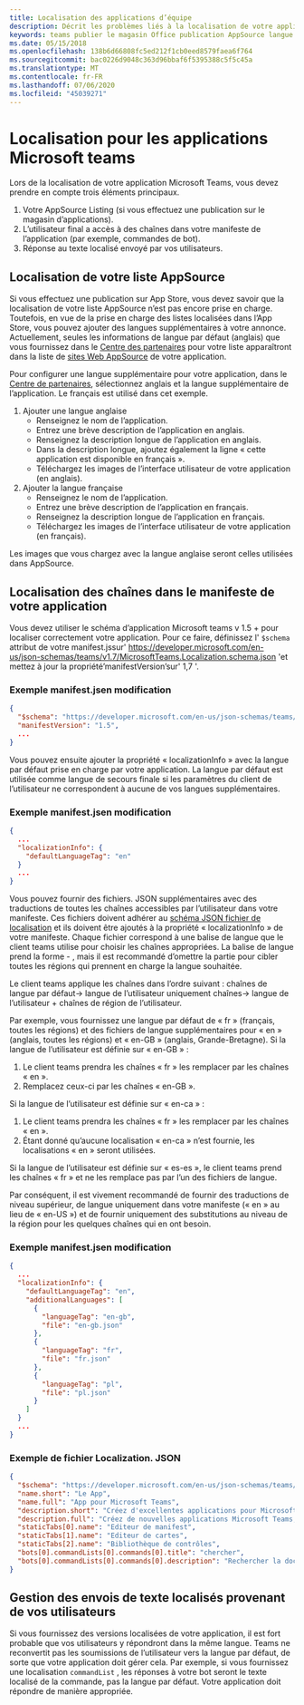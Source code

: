 ```yaml
---
title: Localisation des applications d’équipe
description: Décrit les problèmes liés à la localisation de votre application
keywords: teams publier le magasin Office publication AppSource langue de localisation
ms.date: 05/15/2018
ms.openlocfilehash: 138b6d66808fc5ed212f1cb0eed8579faea6f764
ms.sourcegitcommit: bac0226d9048c363d96bbaf6f5395388c5f5c45a
ms.translationtype: MT
ms.contentlocale: fr-FR
ms.lasthandoff: 07/06/2020
ms.locfileid: "45039271"
---
```

# <a name="localization-for-microsoft-teams-apps"></a>Localisation pour les applications Microsoft teams

Lors de la localisation de votre application Microsoft Teams, vous devez prendre en compte trois éléments principaux.

1. Votre AppSource Listing (si vous effectuez une publication sur le magasin d’applications).
1. L’utilisateur final a accès à des chaînes dans votre manifeste de l’application (par exemple, commandes de bot).
1. Réponse au texte localisé envoyé par vos utilisateurs.

## <a name="localizing-your-appsource-listing"></a>Localisation de votre liste AppSource

Si vous effectuez une publication sur App Store, vous devez savoir que la localisation de votre liste AppSource n’est pas encore prise en charge. Toutefois, en vue de la prise en charge des listes localisées dans l’App Store, vous pouvez ajouter des langues supplémentaires à votre annonce. Actuellement, seules les informations de langue par défaut (anglais) que vous fournissez dans le [Centre des partenaires](/dev/store/use-partner-center-to-submit-to-appsource) pour votre liste apparaîtront dans la liste de [sites Web AppSource](https://appsource.microsoft.com/marketplace/apps?product=office%3Bteams&page=1) de votre application.

Pour configurer une langue supplémentaire pour votre application, dans le [Centre de partenaires](/dev/store/use-partner-center-to-submit-to-appsource), sélectionnez anglais et la langue supplémentaire de l’application. Le français est utilisé dans cet exemple.

1. Ajouter une langue anglaise
    * Renseignez le nom de l’application.
    * Entrez une brève description de l’application en anglais.
    * Renseignez la description longue de l’application en anglais.
    * Dans la description longue, ajoutez également la ligne « cette application est disponible en français ».
    * Téléchargez les images de l’interface utilisateur de votre application (en anglais).
2. Ajouter la langue française
    * Renseignez le nom de l’application.
    * Entrez une brève description de l’application en français.
    * Renseignez la description longue de l’application en français.
    * Téléchargez les images de l’interface utilisateur de votre application (en français).

Les images que vous chargez avec la langue anglaise seront celles utilisées dans AppSource.

## <a name="localizing-the-strings-in-your-app-manifest"></a>Localisation des chaînes dans le manifeste de votre application

Vous devez utiliser le schéma d’application Microsoft teams v 1.5 + pour localiser correctement votre application. Pour ce faire, définissez l' `$schema` attribut de votre manifest.jssur' https://developer.microsoft.com/en-us/json-schemas/teams/v1.7/MicrosoftTeams.Localization.schema.json 'et mettez à jour la propriété’manifestVersion’sur' 1,7 '.

### <a name="example-manifestjson-change"></a>Exemple manifest.jsen modification

```json
{
  "$schema": "https://developer.microsoft.com/en-us/json-schemas/teams/v1.7/MicrosoftTeams.Localization.schema.json",
  "manifestVersion": "1.5",
  ...
}
```

Vous pouvez ensuite ajouter la propriété « localizationInfo » avec la langue par défaut prise en charge par votre application. La langue par défaut est utilisée comme langue de secours finale si les paramètres du client de l’utilisateur ne correspondent à aucune de vos langues supplémentaires.

### <a name="example-manifestjson-change"></a>Exemple manifest.jsen modification

```json
{
  ...
  "localizationInfo": {
    "defaultLanguageTag": "en"
  }
  ...
}
```

Vous pouvez fournir des fichiers. JSON supplémentaires avec des traductions de toutes les chaînes accessibles par l’utilisateur dans votre manifeste. Ces fichiers doivent adhérer au [schéma JSON fichier de localisation](../../resources/schema/localization-schema.md) et ils doivent être ajoutés à la propriété « localizationInfo » de votre manifeste. Chaque fichier correspond à une balise de langue que le client teams utilise pour choisir les chaînes appropriées. La balise de langue prend la forme <language> - <region> , mais il est recommandé d’omettre la <region> partie pour cibler toutes les régions qui prennent en charge la langue souhaitée.

Le client teams applique les chaînes dans l’ordre suivant : chaînes de langue par défaut-> langue de l’utilisateur uniquement chaînes-> langue de l’utilisateur + chaînes de région de l’utilisateur.

Par exemple, vous fournissez une langue par défaut de « fr » (français, toutes les régions) et des fichiers de langue supplémentaires pour « en » (anglais, toutes les régions) et « en-GB » (anglais, Grande-Bretagne). Si la langue de l’utilisateur est définie sur « en-GB » :

1. Le client teams prendra les chaînes « fr » les remplacer par les chaînes « en ».
2. Remplacez ceux-ci par les chaînes « en-GB ».

Si la langue de l’utilisateur est définie sur « en-ca » : 

1. Le client teams prendra les chaînes « fr » les remplacer par les chaînes « en ».
2. Étant donné qu’aucune localisation « en-ca » n’est fournie, les localisations « en » seront utilisées.

Si la langue de l’utilisateur est définie sur « es-es », le client teams prend les chaînes « fr » et ne les remplace pas par l’un des fichiers de langue.

Par conséquent, il est vivement recommandé de fournir des traductions de niveau supérieur, de langue uniquement dans votre manifeste (« en » au lieu de « en-US ») et de fournir uniquement des substitutions au niveau de la région pour les quelques chaînes qui en ont besoin.

### <a name="example-manifestjson-change"></a>Exemple manifest.jsen modification

```json
{
  ...
  "localizationInfo": {
    "defaultLanguageTag": "en",
    "additionalLanguages": [
      {
        "languageTag": "en-gb",
        "file": "en-gb.json"
      },
      {
        "languageTag": "fr",
        "file": "fr.json"
      },
      {
        "languageTag": "pl",
        "file": "pl.json"
      }
    ]
  }
  ...
}
```

### <a name="example-localization-json-file"></a>Exemple de fichier Localization. JSON

```json
{
  "$schema": "https://developer.microsoft.com/en-us/json-schemas/teams/v1.7/MicrosoftTeams.Localization.schema.json",
  "name.short": "Le App",
  "name.full": "App pour Microsoft Teams",
  "description.short": "Créez d'excellentes applications pour Microsoft Teams avec App.",
  "description.full": "Créez de nouvelles applications Microsoft Teams, concevez et prévisualisez des cartes bot, et explorez la documentation avec App.",
  "staticTabs[0].name": "Editeur de manifest",
  "staticTabs[1].name": "Editeur de cartes",
  "staticTabs[2].name": "Bibliothèque de contrôles",
  "bots[0].commandLists[0].commands[0].title": "chercher",
  "bots[0].commandLists[0].commands[0].description": "Rechercher la documentation Teams pertinente"
}
```

## <a name="handling-localized-text-submissions-from-your-users"></a>Gestion des envois de texte localisés provenant de vos utilisateurs

Si vous fournissez des versions localisées de votre application, il est fort probable que vos utilisateurs y répondront dans la même langue. Teams ne reconvertit pas les soumissions de l’utilisateur vers la langue par défaut, de sorte que votre application doit gérer cela. Par exemple, si vous fournissez une localisation `commandList` , les réponses à votre bot seront le texte localisé de la commande, pas la langue par défaut. Votre application doit répondre de manière appropriée.
